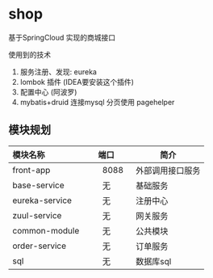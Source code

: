 # shop 
基于SpringCloud 实现的商城接口

使用到的技术
1. 服务注册、发现: eureka
2. lombok 插件 (IDEA要安装这个插件)
3. 配置中心 (阿波罗)
4. mybatis+druid 连接mysql 分页使用 pagehelper

## 模块规划

| 模块名称        | 端口   |  简介  |
|:----    |:--- |-----   |
| front-app        |    8088    |  外部调用接口服务|
| base-service       |     无   |  基础服务|
| eureka-service       |     无   |  注册中心|
| zuul-service       |     无   |  网关服务|
| common-module       |     无   |  公共模块|
| order-service       |     无   |  订单服务|
| sql       |     无   |  数据库sql|